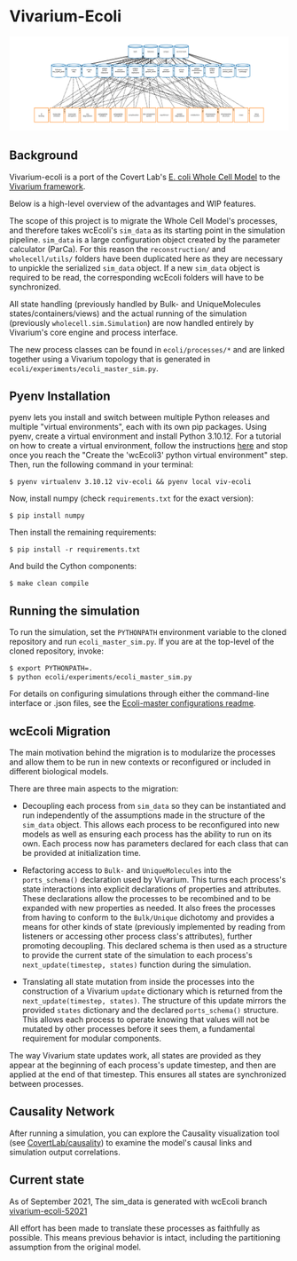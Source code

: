 # Vivarium-Ecoli

![vivarium](doc/_static/ecoli_master_topology.png)

## Background

Vivarium-ecoli is a port of the Covert Lab's 
[E. coli Whole Cell Model](https://github.com/CovertLab/wcEcoli) 
to the [Vivarium framework](https://github.com/vivarium-collective/vivarium-core).

Below is a high-level overview of the advantages and WIP features.

The scope of this project is to migrate the Whole Cell Model's processes, and therefore takes 
wcEcoli's `sim_data` as its starting point in the simulation pipeline.
`sim_data` is a large configuration object created by the parameter calculator (ParCa). 
For this reason the `reconstruction/` and `wholecell/utils/` folders have been duplicated 
here as they are necessary to unpickle the serialized `sim_data` object. If a new `sim_data` 
object is required to be read, the corresponding wcEcoli folders will have to be synchronized.

All state handling (previously handled by Bulk- and UniqueMolecules states/containers/views) 
and the actual running of the simulation (previously `wholecell.sim.Simulation`) are now 
handled entirely by Vivarium's core engine and process interface. 

The new process classes can be found in `ecoli/processes/*` and are linked together using 
a Vivarium topology that is generated in `ecoli/experiments/ecoli_master_sim.py`.

## Pyenv Installation

pyenv lets you install and switch between multiple Python releases and multiple "virtual 
environments", each with its own pip packages. Using pyenv, create a virtual environment 
and install Python 3.10.12. For a tutorial on how to create a virtual environment, follow 
the instructions [here](https://github.com/CovertLab/wcEcoli/blob/master/docs/create-pyenv.md) 
and stop once you reach the "Create the 'wcEcoli3' python virtual environment" step. Then, 
run the following command in your terminal:

    $ pyenv virtualenv 3.10.12 viv-ecoli && pyenv local viv-ecoli

Now, install numpy (check `requirements.txt` for the exact version):

    $ pip install numpy

Then install the remaining requirements:

    $ pip install -r requirements.txt

And build the Cython components:

    $ make clean compile

## Running the simulation

To run the simulation, set the `PYTHONPATH` environment variable to the cloned repository and run
`ecoli_master_sim.py`. If you are at the top-level of the cloned repository, invoke:

    $ export PYTHONPATH=.
    $ python ecoli/experiments/ecoli_master_sim.py

For details on configuring simulations through either the command-line interface or .json files, 
see the [Ecoli-master configurations readme](readmes/ecoli_configurations.md).

## wcEcoli Migration

The main motivation behind the migration is to modularize the processes and allow them to be run 
in new contexts or reconfigured or included in different biological models. 

There are three main aspects to the migration:

* Decoupling each process from `sim_data` so they can be instantiated and run independently of 
the assumptions made in the structure of the `sim_data` object. This allows each process to be 
reconfigured into new models as well as ensuring each process has the ability to run on its own. 
Each process now has parameters declared for each class that can be provided at initialization time. 

* Refactoring access to `Bulk-` and `UniqueMolecules` into the `ports_schema()` declaration used 
by Vivarium. This turns each process's state interactions into explicit declarations of properties 
and attributes. These declarations allow the processes to be recombined and to be expanded with 
new properties as needed. It also frees the processes from having to conform to the `Bulk/Unique` 
dichotomy and provides a means for other kinds of state (previously implemented by reading from 
listeners or accessing other process class's attributes), further promoting decoupling. This declared 
schema is then used as a structure to provide the current state of the simulation to each process's 
`next_update(timestep, states)` function during the simulation.

* Translating all state mutation from inside the processes into the construction of a Vivarium 
`update` dictionary which is returned from the `next_update(timestep, states)`. The structure of 
this update mirrors the provided `states` dictionary and the declared `ports_schema()` structure. 
This allows each process to operate knowing that values will not be mutated by other processes before 
it sees them, a fundamental requirement for modular components.

The way Vivarium state updates work, all states are provided as they appear at the beginning of each 
process's update timestep, and then are applied at the end of that timestep. This ensures all states 
are synchronized between processes.

## Causality Network

After running a simulation, you can explore the Causality visualization tool (see 
[CovertLab/causality](https://github.com/CovertLab/causality)) to examine the model's causal links and 
simulation output correlations.

## Current state

As of September 2021, 
The sim_data is generated with wcEcoli branch [vivarium-ecoli-52021](https://github.com/CovertLab/wcEcoli/tree/vivarium-ecoli-52021)

All effort has been made to translate these processes as faithfully as possible. This means previous 
behavior is intact, including the partitioning assumption from the original model. 
